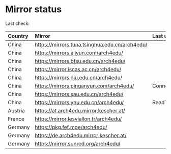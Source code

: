 <script src="./time.js"></script>
# Mirror status
Last check: <script type="text/javascript">localize(1676791028.6681411);</script>

|Country|Mirror|Last update|
|:------|:-----|:----------|
|China|https://mirrors.tuna.tsinghua.edu.cn/arch4edu/|<script type="text/javascript">localize(1676745297);</script>|
|China|https://mirrors.aliyun.com/arch4edu/|<script type="text/javascript">localize(1676702463);</script>|
|China|https://mirrors.bfsu.edu.cn/arch4edu/|<script type="text/javascript">localize(1676745297);</script>|
|China|https://mirror.iscas.ac.cn/arch4edu/|<script type="text/javascript">localize(1676745297);</script>|
|China|https://mirrors.nju.edu.cn/arch4edu/|<script type="text/javascript">localize(1676702463);</script>|
|China|https://mirrors.pinganyun.com/arch4edu/|ConnectionError|
|China|https://mirrors.sau.edu.cn/arch4edu/|<script type="text/javascript">localize(1673850842);</script>|
|China|https://mirrors.ynu.edu.cn/arch4edu/|ReadTimeout|
|Austria|https://at.arch4edu.mirror.kescher.at/|<script type="text/javascript">localize(1676745297);</script>|
|France|https://mirror.lesviallon.fr/arch4edu/|<script type="text/javascript">localize(1676745297);</script>|
|Germany|https://pkg.fef.moe/arch4edu/|<script type="text/javascript">localize(1676745297);</script>|
|Germany|https://de.arch4edu.mirror.kescher.at/|<script type="text/javascript">localize(1676745297);</script>|
|Germany|https://mirror.sunred.org/arch4edu/|<script type="text/javascript">localize(1676745297);</script>|

<script src="./tablefilter/tablefilter.js"></script>
<script src="./table.js"></script>